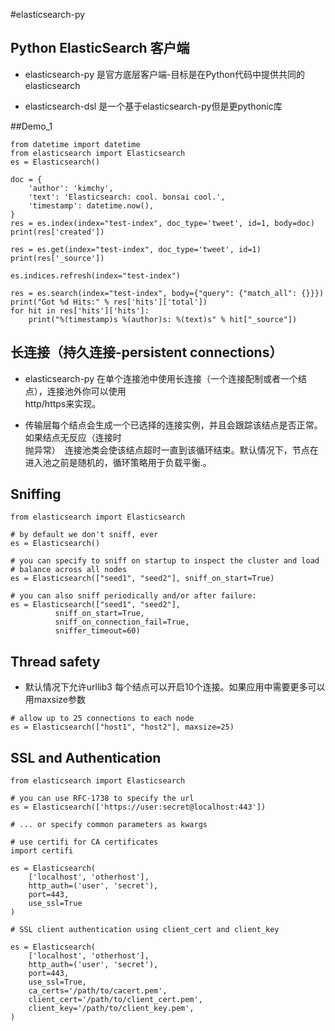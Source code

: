 #elasticsearch-py

## Python ElasticSearch 客户端
* elasticsearch-py 是官方底层客户端-目标是在Python代码中提供共同的elasticsearch

* elasticsearch-dsl 是一个基于elasticsearch-py但是更pythonic库

##Demo_1
```
from datetime import datetime
from elasticsearch import Elasticsearch
es = Elasticsearch()

doc = {
    'author': 'kimchy',
    'text': 'Elasticsearch: cool. bonsai cool.',
    'timestamp': datetime.now(),
}
res = es.index(index="test-index", doc_type='tweet', id=1, body=doc)
print(res['created'])

res = es.get(index="test-index", doc_type='tweet', id=1)
print(res['_source'])

es.indices.refresh(index="test-index")

res = es.search(index="test-index", body={"query": {"match_all": {}}})
print("Got %d Hits:" % res['hits']['total'])
for hit in res['hits']['hits']:
    print("%(timestamp)s %(author)s: %(text)s" % hit["_source"])
```

## 长连接（持久连接-persistent connections）

* elasticsearch-py 在单个连接池中使用长连接（一个连接配制或者一个结点），连接池外你可以使用<br>
http/https来实现。

* 传输层每个结点会生成一个已选择的连接实例，并且会跟踪该结点是否正常。如果结点无反应（连接时<br>
抛异常）　连接池类会使该结点超时一直到该循环结束。默认情况下，节点在进入池之前是随机的，循环策略用于负载平衡.。



## Sniffing
```
from elasticsearch import Elasticsearch

# by default we don't sniff, ever
es = Elasticsearch()

# you can specify to sniff on startup to inspect the cluster and load
# balance across all nodes
es = Elasticsearch(["seed1", "seed2"], sniff_on_start=True)

# you can also sniff periodically and/or after failure:
es = Elasticsearch(["seed1", "seed2"],
          sniff_on_start=True,
          sniff_on_connection_fail=True,
          sniffer_timeout=60)
```

## Thread safety

* 默认情况下允许urllib3 每个结点可以开启10个连接。如果应用中需要更多可以用maxsize参数

```
# allow up to 25 connections to each node
es = Elasticsearch(["host1", "host2"], maxsize=25)
```

## SSL and Authentication

```
from elasticsearch import Elasticsearch

# you can use RFC-1738 to specify the url
es = Elasticsearch(['https://user:secret@localhost:443'])

# ... or specify common parameters as kwargs

# use certifi for CA certificates
import certifi

es = Elasticsearch(
    ['localhost', 'otherhost'],
    http_auth=('user', 'secret'),
    port=443,
    use_ssl=True
)

# SSL client authentication using client_cert and client_key

es = Elasticsearch(
    ['localhost', 'otherhost'],
    http_auth=('user', 'secret'),
    port=443,
    use_ssl=True,
    ca_certs='/path/to/cacert.pem',
    client_cert='/path/to/client_cert.pem',
    client_key='/path/to/client_key.pem',
)
```
